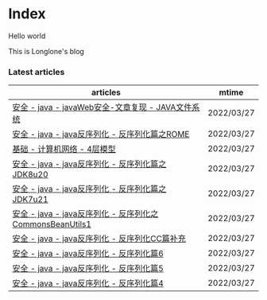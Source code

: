 # Index

Hello world

This is Longlone's blog

### Latest articles
| articles | mtime |
|  ----    | ----  |
|[安全 - java - javaWeb安全-文章复现 - JAVA文件系统](安全/java/javaWeb安全-文章复现/JAVA文件系统.md)|2022/03/27|
|[安全 - java - java反序列化 - 反序列化篇之ROME](安全/java/java反序列化/反序列化篇之ROME.md)|2022/03/27|
|[基础 - 计算机网络 - 4层模型](基础/计算机网络/4层模型.md)|2022/03/27|
|[安全 - java - java反序列化 - 反序列化篇之JDK8u20](安全/java/java反序列化/反序列化篇之JDK8u20.md)|2022/03/27|
|[安全 - java - java反序列化 - 反序列化篇之JDK7u21](安全/java/java反序列化/反序列化篇之JDK7u21.md)|2022/03/27|
|[安全 - java - java反序列化 - 反序列化之CommonsBeanUtils1](安全/java/java反序列化/反序列化之CommonsBeanUtils1.md)|2022/03/27|
|[安全 - java - java反序列化 - 反序列化CC篇补充](安全/java/java反序列化/反序列化CC篇补充.md)|2022/03/27|
|[安全 - java - java反序列化 - 反序列化篇6](安全/java/java反序列化/反序列化篇6.md)|2022/03/27|
|[安全 - java - java反序列化 - 反序列化篇5](安全/java/java反序列化/反序列化篇5.md)|2022/03/27|
|[安全 - java - java反序列化 - 反序列化篇4](安全/java/java反序列化/反序列化篇4.md)|2022/03/27|
